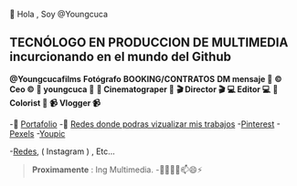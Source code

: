 👋 Hola , Soy @Youngcuca
## **TECNÓLOGO EN PRODUCCION DE MULTIMEDIA** incurcionando en el mundo del Github
**@Youngcucafilms**
**Fotógrafo**
**BOOKING/CONTRATOS**
**DM mensaje 📩**
**©️ Ceo ©️ 📸 youngcuca 📸**
**🎥 Cinematograper 🎥**
**🎬 Director 🎬**
**💻 Editor 💻**
**🎨 Colorist 🎨**
**📹 Vlogger 📹**



-👀 [Portafolio](https://drive.google.com/drive/folders/1GOocN0ug3b5xjQhjYifBr4Mbwg3fy6Th)
-👀 [Redes donde podras vizualizar mis trabajos](https://linktr.ee/Youngcucafilms?fbclid=PAZXh0bgNhZW0CMTEAAaZKuPxjlvIGmzdr2LPWCCfHpYXK44bkYJVaaLayq6qNCap5kxC9RvEQRy0_aem_cyPFjrM0o1RwUgf7c9710g)
-[Pinterest](https://co.pinterest.com/Youngcucafilms/)
-[Pexels](https://www.pexels.com/es-es/@youngcucafilms-1091646142/)
-[Youpic](https://youpic.com/youngcucafilms)

-[Redes]( Facebook ), ( Instagram ) , Etc...
>**Proximamente** : Ing Multimedia.
-👋👀🌱💞️📫😄⚡
<!---
Youngcuca/Youngcuca is a ✨ special ✨ repository because its `README.md` (this file) appears on your GitHub profile.
You can click the Preview link to take a look at your changes.
--->
